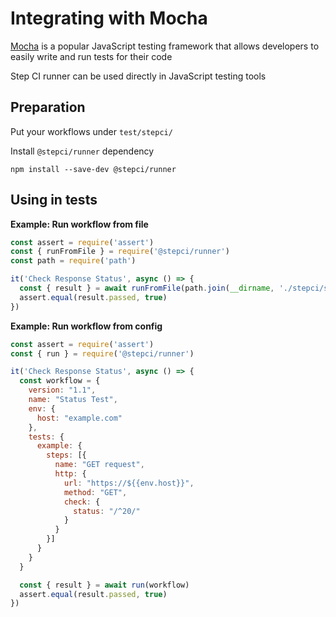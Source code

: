 # Integrating with Mocha

[Mocha](https://mochajs.org) is a popular JavaScript testing framework that allows developers to easily write and run tests for their code

Step CI runner can be used directly in JavaScript testing tools

## Preparation

Put your workflows under `test/stepci/`

Install `@stepci/runner` dependency

```
npm install --save-dev @stepci/runner
```

## Using in tests

**Example: Run workflow from file**

```js
const assert = require('assert')
const { runFromFile } = require('@stepci/runner')
const path = require('path')

it('Check Response Status', async () => {
  const { result } = await runFromFile(path.join(__dirname, './stepci/status.yml'))
  assert.equal(result.passed, true)
})
```

**Example: Run workflow from config**

```js
const assert = require('assert')
const { run } = require('@stepci/runner')

it('Check Response Status', async () => {
  const workflow = {
    version: "1.1",
    name: "Status Test",
    env: {
      host: "example.com"
    },
    tests: {
      example: {
        steps: [{
          name: "GET request",
          http: {
            url: "https://${{env.host}}",
            method: "GET",
            check: {
              status: "/^20/"
            }
          }
        }]
      }
    }
  }

  const { result } = await run(workflow)
  assert.equal(result.passed, true)
})
```
